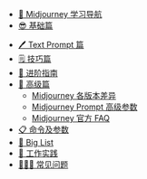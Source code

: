 - [🧭 Midjourney 学习导航](home.md)
- [😎 基础篇](midjourney/mj-tutorial-basics/README.md)
  <!-- - [如何使用 Midjourney？](midjourney/mj-tutorial-basics/how-to-use-midjourney.md)
  - [Midjourney Prompt 基本结构](midjourney/mj-tutorial-basics/midjourney-basics-prompt.md)
  - [Midjourney 基础设置](midjourney/mj-tutorial-basics/midjourney-basics-setting.md)
  - [Midjourney Prompt 常用参数](midjourney/mj-tutorial-basics/midjourney-common-parameters.md)
  - [订阅 Midjourney 会员](midjourney/mj-tutorial-basics/midjourney-membership.md) -->
* [🖊️ Text Prompt 篇](midjourney/mj-tutorial-text-prompt/README.md)
  <!-- * [框架总结](midjourney/mj-tutorial-text-prompt/framework-summary.md)
  * [场景1：Stock Photo](midjourney/mj-tutorial-text-prompt/scenario-1-stock-photo.md)
  * [场景2：品牌 Logo](midjourney/mj-tutorial-text-prompt/scenario-2-brands-logo.md)
  * [场景3：App & 徽章 Logo](midjourney/mj-tutorial-text-prompt/scenario-3-app-and-emblem-logo.md)
  * [场景4：插画](midjourney/mj-tutorial-text-prompt/scenario-4-illustrations.md)
  * [场景5：头像](midjourney/mj-tutorial-text-prompt/scenario-5-avatar.md)
  * [场景6：游戏](midjourney/mj-tutorial-text-prompt/scenario-6-game.md)
  * [场景7：实物](midjourney/mj-tutorial-text-prompt/scenario-7-substance.md)
  * [场景8：人物](midjourney/mj-tutorial-text-prompt/scenario-8-human.md)
  * [场景9：风景](midjourney/mj-tutorial-text-prompt/scenario-9-landscapes.md)
  * [场景10：动漫](midjourney/mj-tutorial-text-prompt/scenario-10-anime.md)
  * [场景11：其他](midjourney/mj-tutorial-text-prompt/scenario-11-other.md)
  * [撰写 Text Prompt 注意事项](midjourney/mj-tutorial-text-prompt/text-prompt-cautions.md) -->
* [🗒️ 技巧篇](midjourney/mj-tutorial-tips/README.md)
  <!-- * [技巧一：临摹](midjourney/mj-tutorial-tips/tips-1-imitation.md)
  * [技巧二：多实验](midjourney/mj-tutorial-tips/tips-2-experiment.md)
  * [技巧三：善用 Image2Image 功能](midjourney/mj-tutorial-tips/tips-3-img2img.md)
  * [技巧四：增加风格——艺术运动](midjourney/mj-tutorial-tips/tips-4-art-movement.md)
  * [技巧五：增加风格——艺术家](midjourney/mj-tutorial-tips/tips-5-artist.md)
  * [技巧六：善用 no 参数，去掉不想要的元素](midjourney/mj-tutorial-tips/tips-6-no-parameter.md)
  * [技巧七：多参数同时使用](midjourney/mj-tutorial-tips/tips-7-multi-parameters.md)
  * [技巧八：使用 Seed 参数对图进行二次修改](midjourney/mj-tutorial-tips/tips-8-seed-parameter.md)
  * [技巧九：神秘的 blend 功能](midjourney/mj-tutorial-tips/tips-9-blend.md)
  * [技巧十：控制变量法渐进优化](midjourney/mj-tutorial-tips/tips-10-control-variables-method.md)
  * [技巧十一：增加风格——国家](midjourney/mj-tutorial-tips/tips-11-country.md)
  * [技巧十二：增加权重](midjourney/mj-tutorial-tips/tips-12-increase-weight.md)
  * [技巧十三：善用灯光](midjourney/mj-tutorial-tips/tips-13-lighting.md)
  * [技巧十四：增加风格——年份](midjourney/mj-tutorial-tips/tips-14-year.md)
  * [技巧十五：如何让 Midjourney 生成的人更具有多样性？](midjourney/mj-tutorial-tips/tips-15-human-diversity.md)
  * [技巧十六：改变相机与镜头](midjourney/mj-tutorial-tips/tips-16-camera-lens.md)
  * [技巧十七：看到别人的图，想知道它的 prompt 是啥](midjourney/mj-tutorial-tips/tips-17-describe.md) -->
* [📑 进阶指南]()
* [🚀 高级篇](midjourney/mj-tutorial-extras/README.md)
  * [Midjourney 各版本差异](midjourney/mj-tutorial-extras/differences-between-versions.md)
  * [Midjourney Prompt 高级参数](midjourney/mj-tutorial-extras/midjourney-extras-parameters.md)
  * [Midjourney 官方 FAQ](midjourney/mj-tutorial-extras/midjourney-official-faq.md)
* [📋 命令及参数]()
* [📁 Big List](midjourney/mj-tutorial-list/README.md)  
  <!-- * [👺 Anime List](midjourney/mj-tutorial-list/anime-list.md)
  * [🧑‍🎨 Artist List](midjourney/mj-tutorial-list/artist-list.md)
  * [📷 Camera and Lens List](midjourney/mj-tutorial-list/camera-and-lens-list.md)
  * [💡 Lighting List](midjourney/mj-tutorial-list/lighting-list.md)
  * [💬 Midjourney 完整参数列表](midjourney/mj-tutorial-list/midjourney-parameters-list.md)
  * [🏞️ Photographers List](midjourney/mj-tutorial-list/photographers-list.md) -->
* [🔨 工作实践]()
* [🙋🏼‍♂️ 常见问题]()
